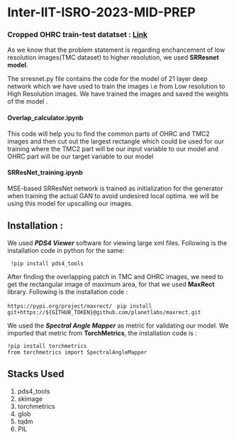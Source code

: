 # Inter-IIT-ISRO-2023-MID-PREP

### Cropped OHRC train-test datatset : [Link](https://www.kaggle.com/datasets/arijitdas2002/tudumm) 

As we know that the problem statement is regarding enchancement of low resolution images(TMC dataset) to higher resolution, we used **SRResnet model**.

The srresnet.py file contains the code for the model of 21 layer deep network which we have used to train the images i.e from Low resolution to High Resolution images. We have trained the images and saved the weights of the model .


#### Overlap_calculator.ipynb

This code will help you to find the common parts of OHRC and TMC2 images and then cut out the largest rectangle which could be used for our training where the TMC2 part will be our input variable to our model and OHRC part will be our target variable to our model

#### SRResNet_training.ipynb

MSE-based SRResNet network is trained as initialization for the generator when training the actual GAN to avoid undesired local optima. we will be using this model for upscalling our images.

## Installation :

We used ***PDS4 Viewer*** software for viewing large xml files. Following is the installation code in python for the same:

``` !pip install pds4_tools```

After finding the overlapping patch in TMC and OHRC images, we need to get the rectangular image of maximum area, for that we used **MaxRect** library. Following is the installation code :

```https://pypi.org/project/maxrect/```
``` pip install git+https://${GITHUB_TOKEN}@github.com/planetlabs/maxrect.git```

We used the ***Spectral Angle Mapper*** as metric for validating our model. We imported that metric from **TorchMetrics**, the installation code is :

```
!pip install torchmetrics 
from torchmetrics import SpectralAngleMapper 
```

## Stacks Used
1. pds4_tools
2. skimage
3. torchmetrics
4. glob
5. tqdm
6. PIL

